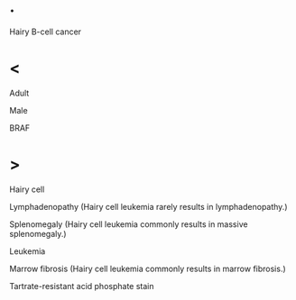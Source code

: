 # .

Hairy B-cell cancer

# <

Adult

Male

BRAF

# >

Hairy cell

Lymphadenopathy (Hairy cell leukemia rarely results in lymphadenopathy.)

Splenomegaly (Hairy cell leukemia commonly results in massive splenomegaly.)

Leukemia

Marrow fibrosis (Hairy cell leukemia commonly results in marrow fibrosis.)

Tartrate-resistant acid phosphate stain
